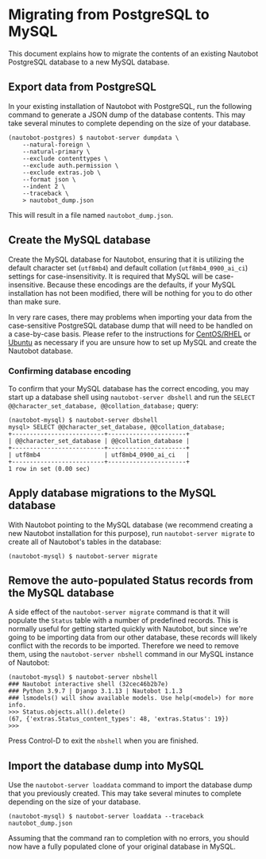 # Migrating from PostgreSQL to MySQL

This document explains how to migrate the contents of an existing Nautobot PostgreSQL database to a new MySQL database.

## Export data from PostgreSQL

In your existing installation of Nautobot with PostgreSQL, run the following command to generate a JSON dump of the database contents. This may take several minutes to complete depending on the size of your database.

```no-highlight
(nautobot-postgres) $ nautobot-server dumpdata \
    --natural-foreign \
    --natural-primary \
    --exclude contenttypes \
    --exclude auth.permission \
    --exclude extras.job \
    --format json \
    --indent 2 \
    --traceback \
    > nautobot_dump.json
```

This will result in a file named `nautobot_dump.json`.

## Create the MySQL database

Create the MySQL database for Nautobot, ensuring that it is utilizing the default character set (`utf8mb4`) and default collation (`utf8mb4_0900_ai_ci`) settings for case-insensitivity. It is required that MySQL will be case-insensitive. Because these encodings are the defaults, if your MySQL installation has not been modified, there will be nothing for you to do other than make sure.

In very rare cases, there may problems when importing your data from the case-sensitive PostgreSQL database dump that will need to be handled on a case-by-case basis. Please refer to the instructions for [CentOS/RHEL](./centos.md) or [Ubuntu](./ubuntu.md) as necessary if you are unsure how to set up MySQL and create the Nautobot database.

### Confirming database encoding

To confirm that your MySQL database has the correct encoding, you may start up a database shell using `nautobot-server dbshell` and run the `SELECT @@character_set_database, @@collation_database;` query:

```no-highlight
(nautobot-mysql) $ nautobot-server dbshell
mysql> SELECT @@character_set_database, @@collation_database;
+--------------------------+----------------------+
| @@character_set_database | @@collation_database |
+--------------------------+----------------------+
| utf8mb4                  | utf8mb4_0900_ai_ci   |
+--------------------------+----------------------+
1 row in set (0.00 sec)
```

## Apply database migrations to the MySQL database

With Nautobot pointing to the MySQL database (we recommend creating a new Nautobot installation for this purpose), run `nautobot-server migrate` to create all of Nautobot's tables in the database:

```no-highlight
(nautobot-mysql) $ nautobot-server migrate
```

## Remove the auto-populated Status records from the MySQL database

A side effect of the `nautobot-server migrate` command is that it will populate the `Status` table with a number of predefined records. This is normally useful for getting started quickly with Nautobot, but since we're going to be importing data from our other database, these records will likely conflict with the records to be imported. Therefore we need to remove them, using the `nautobot-server nbshell` command in our MySQL instance of Nautobot:

```no-highlight
(nautobot-mysql) $ nautobot-server nbshell
### Nautobot interactive shell (32cec46b2b7e)
### Python 3.9.7 | Django 3.1.13 | Nautobot 1.1.3
### lsmodels() will show available models. Use help(<model>) for more info.
>>> Status.objects.all().delete()
(67, {'extras.Status_content_types': 48, 'extras.Status': 19})
>>>
```

Press Control-D to exit the `nbshell` when you are finished.

## Import the database dump into MySQL

Use the `nautobot-server loaddata` command to import the database dump that you previously created. This may take several minutes to complete depending on the size of your database.

```no-highlight
(nautobot-mysql) $ nautobot-server loaddata --traceback nautobot_dump.json
```

Assuming that the command ran to completion with no errors, you should now have a fully populated clone of your original database in MySQL.
